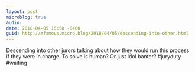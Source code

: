 ```yaml
---
layout: post
microblog: true
audio: 
date: 2018-04-05 15:58 -0400
guid: http://mfamous.micro.blog/2018/04/05/descending-into-other.html
---
```

Descending into other jurors talking about how they would run this process if they were in charge. To solve is human? Or just idol banter? #juryduty #waiting
